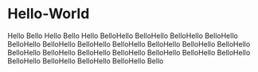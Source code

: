 # Hello-World
Hello Bello Hello Bello Hello BelloHello BelloHello BelloHello BelloHello BelloHello BelloHello BelloHello BelloHello BelloHello BelloHello BelloHello BelloHello BelloHello BelloHello BelloHello BelloHello BelloHello BelloHello BelloHello BelloHello BelloHello BelloHello Bello
